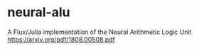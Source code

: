 # neural-alu
A Flux/Julia implementation of the Neural Arithmetic Logic Unit https://arxiv.org/pdf/1808.00508.pdf
